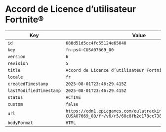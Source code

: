 # Accord de Licence d’utilisateur Fortnite®

| Key | Value |
| --- | ----- |
| `id` | `688d51d5cc4fc55124e65040` |
| `key` | `fn-ps4-CUSA07669_00` |
| `version` | `6` |
| `revision` | `5` |
| `title` | `Accord de Licence d’utilisateur Fortnite®` |
| `locale` | `fr` |
| `createdTimestamp` | `2025-08-01T23:46:29.415Z` |
| `lastModifiedTimestamp` | `2025-08-01T23:46:29.415Z` |
| `status` | `ACTIVE` |
| `custom` | `false` |
| `url` | `https://cdn1.epicgames.com/eulatracking-download/fn-ps4-CUSA07669_00/fr/v6/r5/68c8fb2c178cc738293099188a3684c6.pdf` |
| `bodyFormat` | `HTML` |
